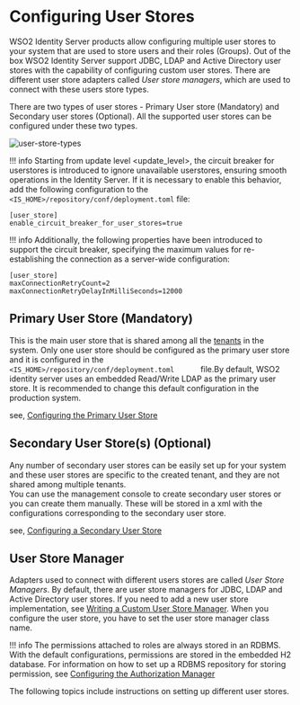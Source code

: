# Configuring User Stores

WSO2 Identity Server products allow configuring multiple user stores to your system that
are used to store users and their roles (Groups). Out of the box WSO2
Identity Server support JDBC, LDAP and Active Directory user stores with the
capability of configuring custom user stores. There are different user
store adapters called *User store managers*, which are used to connect
with these users store types.

There are two types of user stores - Primary User store (Mandatory) and
Secondary user stores (Optional). All the supported user stores can be
configured under these two types.

![user-store-types](../assets/img/using-wso2-identity-server/user-store-types.png) 

!!! info
Starting from update level <update_level>, the circuit breaker for userstores is
introduced to ignore unavailable userstores, ensuring smooth operations
in the Identity Server. If it is necessary to enable this behavior,
add the following configuration to the `<IS_HOME>/repository/conf/deployment.toml` file:
```
[user_store]
enable_circuit_breaker_for_user_stores=true
```
!!! info
Additionally, the following properties have been introduced to support the circuit
breaker, specifying the maximum values for re-establishing the connection as a
server-wide configuration:
```
[user_store]
maxConnectionRetryCount=2
maxConnectionRetryDelayInMilliSeconds=12000
```

## Primary User Store (Mandatory)

This is the main user store that is shared among all the
[tenants](../../administer/introduction-to-multitenancy)
in the system. Only one user store should be configured as the primary
user store and it is configured in the
`         <IS_HOME>/repository/conf/deployment.toml       ` file.By default,
WSO2 identity server uses an embedded Read/Write LDAP as the primary user store.
It is recommended to change this default configuration in the production
system.

see, [Configuring the Primary User Store](../../setup/configuring-the-primary-user-store)

## Secondary User Store(s) (Optional)

Any number of secondary user stores can be easily set up for your system
and these user stores are specific to the created tenant, and they are
not shared among multiple tenants.  
You can use the management console to create secondary user stores or
you can create them manually. These will be stored in a xml with the
configurations corresponding to the secondary user store.

see, [Configuring a Secondary User Store](../../setup/configuring-secondary-user-stores)

## User Store Manager

Adapters used to connect with different users stores are called *User
Store Managers*. By default, there are user store managers for JDBC,
LDAP and Active Directory user stores. If you need to add a new user
store implementation, see [Writing a Custom User Store
Manager](../../setup/writing-a-custom-user-store-manager). When you configure the
user store, you have to set the user store manager class name.

!!! info 
    The permissions attached to roles are always stored in an RDBMS. With
    the default configurations, permissions are stored in the embedded H2
    database. For information on how to set up a RDBMS repository for
    storing permission, see [Configuring the Authorization
    Manager](../../setup/configuring-the-authorization-manager)

The following topics include instructions on setting up different user stores.